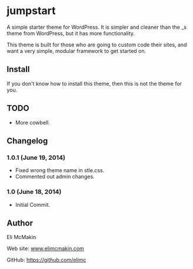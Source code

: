 **jumpstart**
===========================

A simple starter theme for WordPress. It is simpler and cleaner than the _s theme from WordPress, but it has more functionality.

This theme is built for those who are going to custom code their sites, and want a very simple, modular framework to get started on.

Install
-------

If you don't know how to install this theme, then this is not the theme for you.

TODO
----

* More cowbell.

Changelog
---------

### 1.0.1 (June 19, 2014)
* Fixed wrong theme name in stle.css.
* Commented out admin changes.

### 1.0 (June 18, 2014)
* Initial Commit.

Author
------

Eli McMakin

Web site: www.elimcmakin.com

GitHub: https://github.com/elimc